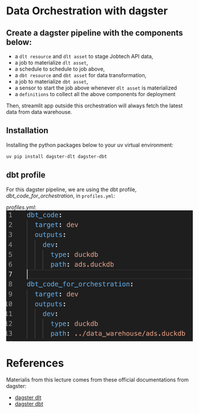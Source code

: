 # Data Orchestration with dagster


## Create a dagster pipeline with the components below:
- a `dlt resource` and `dlt asset` to stage Jobtech API data,
- a job to materialize `dlt asset`,
- a schedule to schedule to job above,
- a `dbt resource` and `dbt asset` for data transformation,
- a job to materialize `dbt asset`,
- a sensor to start the job above whenever `dlt asset` is materialized
- a `definitions` to collect all the above components for deployment

Then, streamlit app outside this orchestration will always fetch the latest data from data warehouse.


## Installation 

Installing the python packages below to your uv virtual environment:

```bash
uv pip install dagster-dlt dagster-dbt
```

## dbt profile

For this dagster pipeline, we are using the dbt profile, *dbt_code_for_orchestration*, in `profiles.yml`:

*profiles.yml*: 
![dbt profile](../figures/dbt_profiles.png)


# References
Materialis from this lecture comes from these official documentations from dagster: 
- [dagster dlt](https://docs.dagster.io/integrations/libraries/dlt)
- [dagster dbt](https://docs.dagster.io/integrations/libraries/dbt)
  

